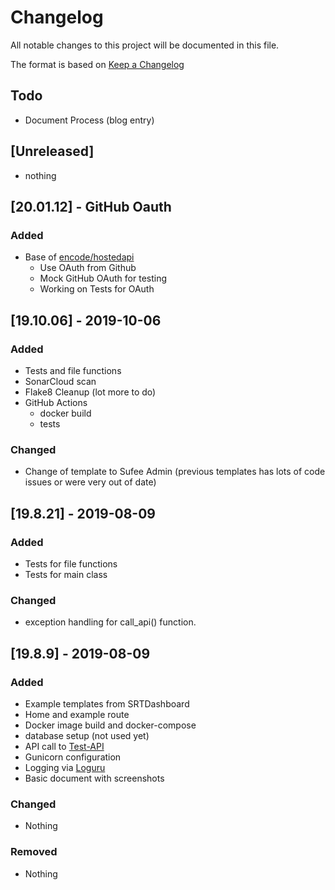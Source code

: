 # Changelog
All notable changes to this project will be documented in this file.

The format is based on [Keep a Changelog](https://keepachangelog.com/en/1.0.0/)

## Todo
- Document Process (blog entry)

## [Unreleased]
- nothing

## [20.01.12] - GitHub Oauth
### Added
- Base of [encode/hostedapi](https://github.com/encode/hostedapi)
    - Use OAuth from Github
    - Mock GitHub OAuth for testing
    - Working on Tests for OAuth

## [19.10.06] - 2019-10-06
### Added
- Tests and file functions
- SonarCloud scan
- Flake8 Cleanup (lot more to do)
- GitHub Actions
    - docker build
    - tests
### Changed
- Change of template to Sufee Admin (previous templates has lots of code issues or were very out of date)

## [19.8.21] - 2019-08-09
### Added
- Tests for file functions
- Tests for main class
### Changed
- exception handling for call_api() function.

## [19.8.9] - 2019-08-09
### Added
- Example templates from SRTDashboard
- Home and example route
- Docker image build and docker-compose
- database setup (not used yet)
- API call to [Test-API](https://github.com/devsetgo/test-api)
- Gunicorn configuration
- Logging via [Loguru](https://github.com/Delgan/loguru)
- Basic document with screenshots

### Changed
- Nothing

### Removed
- Nothing
